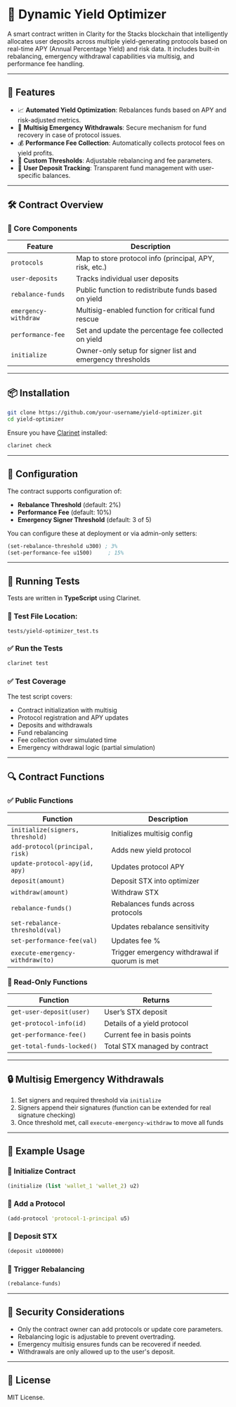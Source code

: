 # 🧠 Dynamic Yield Optimizer

A smart contract written in Clarity for the Stacks blockchain that intelligently allocates user deposits across multiple yield-generating protocols based on real-time APY (Annual Percentage Yield) and risk data. It includes built-in rebalancing, emergency withdrawal capabilities via multisig, and performance fee handling.

---

## 🚀 Features

- 📈 **Automated Yield Optimization**: Rebalances funds based on APY and risk-adjusted metrics.
- 🔐 **Multisig Emergency Withdrawals**: Secure mechanism for fund recovery in case of protocol issues.
- 💰 **Performance Fee Collection**: Automatically collects protocol fees on yield profits.
- 🧮 **Custom Thresholds**: Adjustable rebalancing and fee parameters.
- 👥 **User Deposit Tracking**: Transparent fund management with user-specific balances.

---

## 🛠 Contract Overview

### 📄 Core Components

| Feature                        | Description |
|-------------------------------|-------------|
| `protocols`                   | Map to store protocol info (principal, APY, risk, etc.) |
| `user-deposits`              | Tracks individual user deposits |
| `rebalance-funds`            | Public function to redistribute funds based on yield |
| `emergency-withdraw`         | Multisig-enabled function for critical fund rescue |
| `performance-fee`            | Set and update the percentage fee collected on yield |
| `initialize`                 | Owner-only setup for signer list and emergency thresholds |

---

## 📦 Installation

```bash
git clone https://github.com/your-username/yield-optimizer.git
cd yield-optimizer
```

Ensure you have [Clarinet](https://docs.hiro.so/clarinet/get-started/installation) installed:

```bash
clarinet check
```

---

## 🔧 Configuration

The contract supports configuration of:

- **Rebalance Threshold** (default: 2%)
- **Performance Fee** (default: 10%)
- **Emergency Signer Threshold** (default: 3 of 5)

You can configure these at deployment or via admin-only setters:
```clojure
(set-rebalance-threshold u300) ; 3%
(set-performance-fee u1500)     ; 15%
```

---

## 🧪 Running Tests

Tests are written in **TypeScript** using Clarinet.

### 📁 Test File Location:
```
tests/yield-optimizer_test.ts
```

### ✅ Run the Tests

```bash
clarinet test
```

### ✅ Test Coverage

The test script covers:
- Contract initialization with multisig
- Protocol registration and APY updates
- Deposits and withdrawals
- Fund rebalancing
- Fee collection over simulated time
- Emergency withdrawal logic (partial simulation)

---

## 🔍 Contract Functions

### ✅ Public Functions

| Function                         | Description |
|----------------------------------|-------------|
| `initialize(signers, threshold)` | Initializes multisig config |
| `add-protocol(principal, risk)`  | Adds new yield protocol |
| `update-protocol-apy(id, apy)`   | Updates protocol APY |
| `deposit(amount)`                | Deposit STX into optimizer |
| `withdraw(amount)`               | Withdraw STX |
| `rebalance-funds()`              | Rebalances funds across protocols |
| `set-rebalance-threshold(val)`   | Updates rebalance sensitivity |
| `set-performance-fee(val)`       | Updates fee % |
| `execute-emergency-withdraw(to)`| Trigger emergency withdrawal if quorum is met |

### 🧾 Read-Only Functions

| Function                       | Returns |
|--------------------------------|---------|
| `get-user-deposit(user)`       | User’s STX deposit |
| `get-protocol-info(id)`        | Details of a yield protocol |
| `get-performance-fee()`        | Current fee in basis points |
| `get-total-funds-locked()`     | Total STX managed by contract |

---

## 🔒 Multisig Emergency Withdrawals

1. Set signers and required threshold via `initialize`
2. Signers append their signatures (function can be extended for real signature checking)
3. Once threshold met, call `execute-emergency-withdraw` to move all funds

---

## 📘 Example Usage

### 📌 Initialize Contract
```clojure
(initialize (list 'wallet_1 'wallet_2) u2)
```

### 📌 Add a Protocol
```clojure
(add-protocol 'protocol-1-principal u5)
```

### 📌 Deposit STX
```clojure
(deposit u1000000)
```

### 📌 Trigger Rebalancing
```clojure
(rebalance-funds)
```

---

## 🔐 Security Considerations

- Only the contract owner can add protocols or update core parameters.
- Rebalancing logic is adjustable to prevent overtrading.
- Emergency multisig ensures funds can be recovered if needed.
- Withdrawals are only allowed up to the user's deposit.

---

## 📄 License

MIT License.